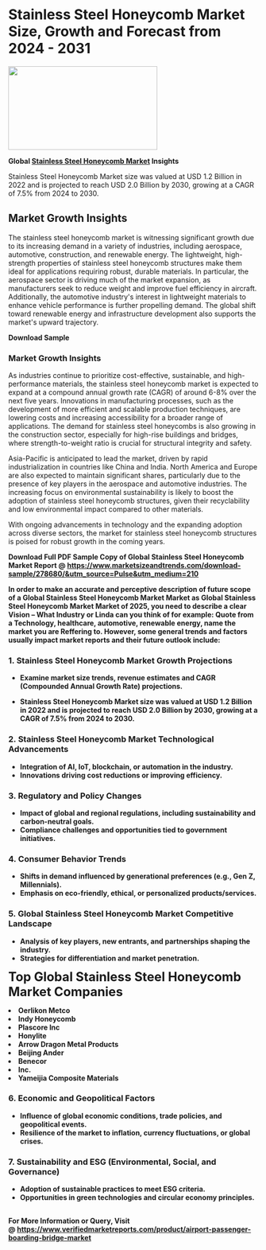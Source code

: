 <H1>Stainless Steel Honeycomb Market Size, Growth and Forecast from 2024 - 2031</H1><img class="aligncenter size-medium wp-image-584254" src="https://thirdeyenews.in/wp-content/uploads/2024/09/Global-Market-Research-300x168.jpeg" alt="" width="300" height="168" /><p><strong>Global&nbsp;<a href="https://www.marketsizeandtrends.com/download-sample/278680/&amp;utm_source=Pulse&amp;utm_medium=210">Stainless Steel Honeycomb Market</a> Insights</strong></p><p>Stainless Steel Honeycomb Market size was valued at USD 1.2 Billion in 2022 and is projected to reach USD 2.0 Billion by 2030, growing at a CAGR of 7.5% from 2024 to 2030.</p><p><h2>Market Growth Insights</h2> <p>The stainless steel honeycomb market is witnessing significant growth due to its increasing demand in a variety of industries, including aerospace, automotive, construction, and renewable energy. The lightweight, high-strength properties of stainless steel honeycomb structures make them ideal for applications requiring robust, durable materials. In particular, the aerospace sector is driving much of the market expansion, as manufacturers seek to reduce weight and improve fuel efficiency in aircraft. Additionally, the automotive industry's interest in lightweight materials to enhance vehicle performance is further propelling demand. The global shift toward renewable energy and infrastructure development also supports the market's upward trajectory.</p> <p><strong>Download Sample</strong></p> <h3>Market Growth Insights</h3> <p>As industries continue to prioritize cost-effective, sustainable, and high-performance materials, the stainless steel honeycomb market is expected to expand at a compound annual growth rate (CAGR) of around 6-8% over the next five years. Innovations in manufacturing processes, such as the development of more efficient and scalable production techniques, are lowering costs and increasing accessibility for a broader range of applications. The demand for stainless steel honeycombs is also growing in the construction sector, especially for high-rise buildings and bridges, where strength-to-weight ratio is crucial for structural integrity and safety.</p> <p>Asia-Pacific is anticipated to lead the market, driven by rapid industrialization in countries like China and India. North America and Europe are also expected to maintain significant shares, particularly due to the presence of key players in the aerospace and automotive industries. The increasing focus on environmental sustainability is likely to boost the adoption of stainless steel honeycomb structures, given their recyclability and low environmental impact compared to other materials.</p> <p>With ongoing advancements in technology and the expanding adoption across diverse sectors, the market for stainless steel honeycomb structures is poised for robust growth in the coming years.</p> <p><strong></p><p><span class=""><strong>Download Full PDF Sample Copy of Global Stainless Steel Honeycomb Market Report</strong> @ <a href="https://www.marketsizeandtrends.com/download-sample/278680/&amp;utm_source=Pulse&amp;utm_medium=210" target="_blank">https://www.marketsizeandtrends.com/download-sample/278680/&amp;utm_source=Pulse&amp;utm_medium=210</a></span></p><p>In order to make an accurate and perceptive description of future scope of a Global&nbsp;Stainless Steel Honeycomb Market Market as Global&nbsp;Stainless Steel Honeycomb Market Market of 2025, you need to describe a clear Vision &ndash; What Industry or Linda can you think of for example: Quote from a Technology, healthcare, automotive, renewable energy, name the market you are Reffering to. However, some general trends and factors usually impact market reports and their future outlook include:</p><h3>1.&nbsp;<strong>Stainless Steel Honeycomb Market Growth Projections</strong></h3><ul><li>Examine market size trends, revenue estimates and CAGR (Compounded Annual Growth Rate) projections.</li><li><p>Stainless Steel Honeycomb Market size was valued at USD 1.2 Billion in 2022 and is projected to reach USD 2.0 Billion by 2030, growing at a CAGR of 7.5% from 2024 to 2030.</p></li></ul><h3>2.&nbsp;<strong>Stainless Steel Honeycomb Market Technological Advancements</strong></h3><ul><li>Integration of AI, IoT, blockchain, or automation in the industry.</li><li>Innovations driving cost reductions or improving efficiency.</li></ul><h3>3.&nbsp;<strong>Regulatory and Policy Changes</strong></h3><ul><li>Impact of global and regional regulations, including sustainability and carbon-neutral goals.</li><li>Compliance challenges and opportunities tied to government initiatives.</li></ul><h3>4.&nbsp;<strong>Consumer Behavior Trends</strong></h3><ul><li>Shifts in demand influenced by generational preferences (e.g., Gen Z, Millennials).</li><li>Emphasis on eco-friendly, ethical, or personalized products/services.</li></ul><h3>5.&nbsp;<strong>Global Stainless Steel Honeycomb Market Competitive Landscape</strong></h3><ul><li>Analysis of key players, new entrants, and partnerships shaping the industry.</li><li>Strategies for differentiation and market penetration.</li></ul><p data-pm-slice="1 1 []"><span style="color: inherit; font-family: inherit; font-size: 25px;">Top Global Stainless Steel Honeycomb Market Companies</span></p><div class="" data-test-id=""><p><li>Oerlikon Metco</li><li> Indy Honeycomb</li><li> Plascore Inc</li><li> Honylite</li><li> Arrow Dragon Metal Products</li><li> Beijing Ander</li><li> Benecor</li><li> Inc.</li><li> Yameijia Composite Materials</li></p></div><h3>6.&nbsp;<strong>Economic and Geopolitical Factors</strong></h3><ul><li>Influence of global economic conditions, trade policies, and geopolitical events.</li><li>Resilience of the market to inflation, currency fluctuations, or global crises.</li></ul><h3>7.&nbsp;<strong>Sustainability and ESG (Environmental, Social, and Governance)</strong></h3><ul><li>Adoption of sustainable practices to meet ESG criteria.</li><li>Opportunities in green technologies and circular economy principles.</li></ul><h2><strong style="font-size: 14px;">For More Information or Query, Visit @&nbsp;</strong><a style="background-color: #ffffff; font-size: 14px;" href="https://www.marketsizeandtrends.com/report/stainless-steel-honeycomb-market/" target="_blank">https://www.verifiedmarketreports.com/product/airport-passenger-boarding-bridge-market</a></h2>
